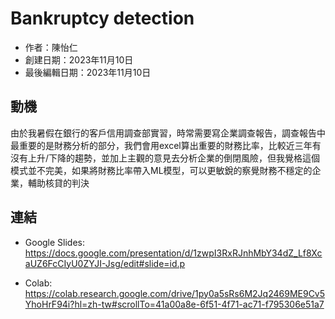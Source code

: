 # Bankruptcy detection

- 作者：陳怡仁
- 創建日期：2023年11月10日  
- 最後編輯日期：2023年11月10日  

## 動機
由於我暑假在銀行的客戶信用調查部實習，時常需要寫企業調查報告，調查報告中最重要的是財務分析的部分，我們會用excel算出重要的財務比率，比較近三年有沒有上升/下降的趨勢，並加上主觀的意見去分析企業的倒閉風險，但我覺格這個模式並不完美，如果將財務比率帶入ML模型，可以更敏銳的察覺財務不穩定的企業，輔助核貸的判決

## 連結
* Google Slides: https://docs.google.com/presentation/d/1zwpI3RxRJnhMbY34dZ_Lf8XcaUZ6FcCIyU0ZYJI-Jsg/edit#slide=id.p

* Colab: https://colab.research.google.com/drive/1py0a5sRs6M2Jq2469ME9Cv5YhoHrF94i?hl=zh-tw#scrollTo=41a00a8e-6f51-4f71-ac71-f795306e51a7
